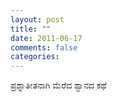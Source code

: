 ```yaml
---
layout: post
title: ""
date: 2011-06-17
comments: false
categories: 
---
```



ಪ್ರಶ್ನಾತೀತನಾಗಿ  ಮೆರೆದ ಶ್ವಾನದ ಕಥೆ 
